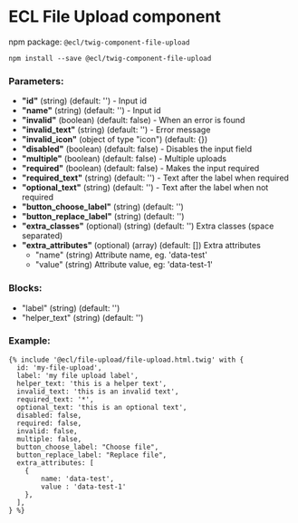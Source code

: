 # ECL File Upload component

npm package: `@ecl/twig-component-file-upload`

```shell
npm install --save @ecl/twig-component-file-upload
```

### Parameters:

- **"id"** (string) (default: '') - Input id
- **"name"** (string) (default: '') - Input id
- **"invalid"** (boolean) (default: false) - When an error is found
- **"invalid_text"** (string) (default: '') - Error message
- **"invalid_icon"** (object of type "icon") (default: {})
- **"disabled"** (boolean) (default: false) - Disables the input field
- **"multiple"** (boolean) (default: false) - Multiple uploads
- **"required"** (boolean) (default: false) - Makes the input required
- **"required_text"** (string) (default: '') - Text after the label when required
- **"optional_text"** (string) (default: '') - Text after the label when not required
- **"button_choose_label"** (string) (default: '')
- **"button_replace_label"** (string) (default: '')
- **"extra_classes"** (optional) (string) (default: '') Extra classes (space separated)
- **"extra_attributes"** (optional) (array) (default: []) Extra attributes
  - "name" (string) Attribute name, eg. 'data-test'
  - "value" (string) Attribute value, eg: 'data-test-1'

### Blocks:

- "label" (string) (default: '')
- "helper_text" (string) (default: '')

### Example:

<!-- prettier-ignore -->
```twig
{% include '@ecl/file-upload/file-upload.html.twig' with { 
  id: 'my-file-upload', 
  label: 'my file upload label', 
  helper_text: 'this is a helper text', 
  invalid_text: 'this is an invalid text', 
  required_text: '*', 
  optional_text: 'this is an optional text', 
  disabled: false, 
  required: false, 
  invalid: false, 
  multiple: false, 
  button_choose_label: "Choose file", 
  button_replace_label: "Replace file", 
  extra_attributes: [ 
    { 
        name: 'data-test', 
        value : 'data-test-1' 
    }, 
  ], 
} %}
```
